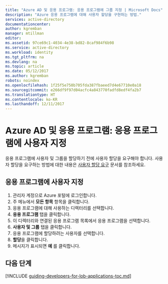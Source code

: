 ```yaml
---
title: "Azure AD 및 응용 프로그램: 응용 프로그램에 그룹 지정 | Microsoft Docs"
description: "Azure 응용 프로그램에 대해 사용자 할당을 구현하는 방법."
services: active-directory
documentationcenter: 
author: kgremban
manager: mtillman
editor: 
ms.assetid: 97ce69c1-4034-4e38-bd82-8caf984f6b98
ms.service: active-directory
ms.workload: identity
ms.tgt_pltfrm: na
ms.devlang: na
ms.topic: article
ms.date: 05/12/2017
ms.author: kgremban
robots: noindex
ms.openlocfilehash: 1f25f5e750b705fda387fbaeed7d4e67710e0a18
ms.sourcegitcommit: e266df9f97d04acfc4a843770fadfd8edf4fa2b7
ms.translationtype: HT
ms.contentlocale: ko-KR
ms.lasthandoff: 12/11/2017
---
```

# <a name="azure-ad-and-applications-assigning-users-to-an-application"></a>Azure AD 및 응용 프로그램: 응용 프로그램에 사용자 지정
응용 프로그램에 사용자 및 그룹을 할당하기 전에 사용자 할당을 요구해야 합니다.  사용자 할당을 요구하는 방법에 대한 내용은 [사용자 할당 요구](active-directory-applications-guiding-developers-requiring-user-assignment.md) 문서를 참조하세요.

## <a name="assigning-users-to-an-application"></a>응용 프로그램에 사용자 지정
1. 관리자 계정으로 Azure 포털에 로그인합니다.
2. 주 메뉴에서 **모든 항목** 항목을 클릭합니다.
3. 응용 프로그램에 대해 사용하는 디렉터리를 선택합니다.
4. **응용 프로그램** 탭을 클릭합니다.
5. 이 디렉터리와 연결된 응용 프로그램 목록에서 응용 프로그램을 선택합니다.
6. **사용자 및 그룹** 탭을 클릭합니다.
7. 응용 프로그램에 할당하려는 사용자를 선택합니다.
8. **할당**을 클릭합니다.
9. 메시지가 표시되면 **예** 를 클릭합니다.

## <a name="next-steps"></a>다음 단계
[!INCLUDE [guiding-developers-for-lob-applications-toc.md](../../includes/active-directory-applications-guiding-developers-for-lob-applications-toc.md)]

